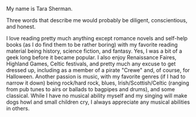 My name is Tara Sherman.

Three words that describe me would probably be diligent, conscientious, and honest.

I love reading pretty much anything except romance novels and self-help books (as I do find them to be rather boring) with my favorite reading material being history, science fiction, and fantasy. Yes, I was a bit of a geek long before it became popular. I also enjoy Renaissance Faires, Highland Games, Celtic festivals, and pretty much any excuse to get dressed up, including as a member of a pirate "Crewe" and, of course, for Halloween. Another passion is music, with my favorite genres (if I had to narrow it down) being rock/hard rock, blues, Irish/Scottish/Celtic (ranging from pub tunes to airs or ballads to bagpipes and drums), and some classical. While I have no musical ability myself and my singing will make dogs howl and small children cry, I always appreciate any musical abilities in others.
